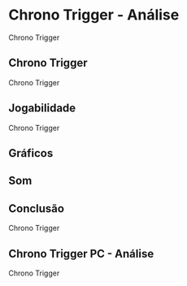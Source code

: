 ---
---

# Chrono Trigger - Análise

Chrono Trigger

## Chrono Trigger

Chrono Trigger

## Jogabilidade

Chrono Trigger

## Gráficos


## Som

## Conclusão

Chrono Trigger

## Chrono Trigger PC - Análise

Chrono Trigger
